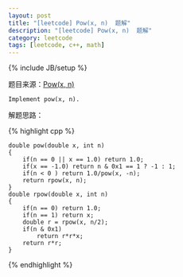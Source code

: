```yaml
---
layout: post
title: "[leetcode] Pow(x, n)  题解"
description: "[leetcode] Pow(x, n)  题解"
category: leetcode 
tags: [leetcode, c++, math]
---
```

{% include JB/setup %}


题目来源：[Pow(x, n)](https://oj.leetcode.com/problems/powx-n/)

>
	Implement pow(x, n).

解题思路：

{% highlight cpp %}
	
	double pow(double x, int n)  
    { 
        if(n == 0 || x == 1.0) return 1.0; 
        if(x == -1.0) return n & 0x1 == 1 ? -1 : 1; 
        if(n < 0 ) return 1.0/pow(x, -n);  
        return rpow(x, n); 
    }  
    double rpow(double x, int n) 
    { 
        if(n == 0) return 1.0; 
        if(n == 1) return x; 
        double r = rpow(x, n/2); 
        if(n & 0x1) 
            return r*r*x; 
        return r*r; 
    } 
{% endhighlight %}
